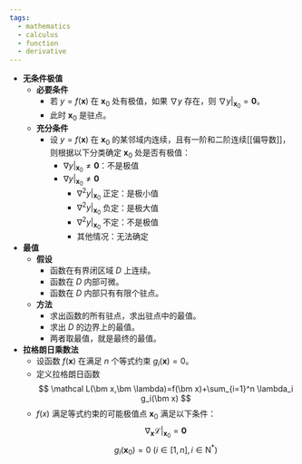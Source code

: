 ```yaml
---
tags:
  - mathematics
  - calculus
  - function
  - derivative
---
```


- **无条件极值**
	- **必要条件**
		- 若 $y=f(\bm x)$ 在 $\bm x_0$ 处有极值，如果 $\nabla y$ 存在，则 $\left.\nabla y\right|_{\bm x_0}=\bm 0$。
		- 此时 $\bm x_0$ 是驻点。
	- **充分条件**
		- 设 $y=f(\bm x)$ 在 $\bm x_0$ 的某邻域内连续，且有一阶和二阶连续[[偏导数]]，则根据以下分类确定 $\bm x_0$ 处是否有极值：
			- $\left.\nabla y\right|_{\bm x_0}\ne \bm 0$：不是极值
			- $\left.\nabla y\right|_{\bm x_0}\ne \bm 0$
				- $\left.\nabla^2 y\right|_{\bm x_0}$ 正定：是极小值
				- $\left.\nabla^2 y\right|_{\bm x_0}$ 负定：是极大值
				- $\left.\nabla^2 y\right|_{\bm x_0}$ 不定：不是极值
				- 其他情况：无法确定
- **最值**
	- **假设**
		- 函数在有界闭区域 $D$ 上连续。
		- 函数在 $D$ 内部可微。
		- 函数在 $D$ 内部只有有限个驻点。
	- **方法**
		- 求出函数的所有驻点，求出驻点中的最值。
		- 求出 $D$ 的边界上的最值。
		- 两者取最值，就是最终的最值。
- **拉格朗日乘数法**
	- 设函数 $f(\bm x)$ 在满足 $n$ 个等式约束 $g_i(\bm x)=0$。
	- 定义拉格朗日函数
	  $$
	  \mathcal L(\bm x,\bm \lambda)=f(\bm x)+\sum_{i=1}^n \lambda_i g_i(\bm x)
	  $$
	- $f(x)$ 满足等式约束的可能极值点 $\bm x_0$ 满足以下条件：
	  $$
	  \left.\nabla_{\bm x} \mathcal L\right|_{\bm x_0}=\bm 0
	  $$
	  $$
	  g_i(\bm x_0)=0\ (i\in [1, n], i\in \mathrm N^*)
	  $$